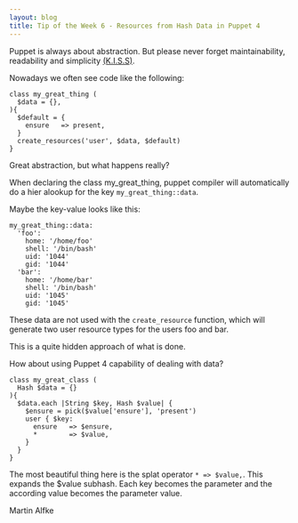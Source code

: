 ```yaml
---
layout: blog
title: Tip of the Week 6 - Resources from Hash Data in Puppet 4
---
```


Puppet is always about abstraction. But please never forget maintainability, readability and simplicity [(K.I.S.S)](https://en.wikipedia.org/wiki/KISS_principle).

Nowadays we often see code like the following:

    class my_great_thing (
      $data = {},
    ){
      $default = {
        ensure   => present,
      }
      create_resources('user', $data, $default)
    }

Great abstraction, but what happens really?

When declaring the class my_great_thing, puppet compiler will automatically do a hier alookup for the key ```my_great_thing::data```.

Maybe the key-value looks like this:

    my_great_thing::data:
      'foo':
        home: '/home/foo'
        shell: '/bin/bash'
        uid: '1044'
        gid: '1044'
      'bar':
        home: '/home/bar'
        shell: '/bin/bash'
        uid: '1045'
        gid: '1045'

These data are not used with the ```create_resource``` function, which will generate two user resource types for the users foo and bar.

This is a quite hidden approach of what is done.

How about using Puppet 4 capability of dealing with data?

    class my_great_class (
      Hash $data = {}
    ){
      $data.each |String $key, Hash $value| {
        $ensure = pick($value['ensure'], 'present')
        user { $key:
          ensure   => $ensure,
          *        => $value,
        }
      }
    }

The most beautiful thing here is the splat operator ```* => $value,```.
This expands the $value subhash. Each key becomes the parameter and the according value becomes the parameter value.

Martin Alfke

